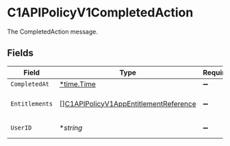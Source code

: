 # C1APIPolicyV1CompletedAction

The CompletedAction message.


## Fields

| Field                                                                                                 | Type                                                                                                  | Required                                                                                              | Description                                                                                           |
| ----------------------------------------------------------------------------------------------------- | ----------------------------------------------------------------------------------------------------- | ----------------------------------------------------------------------------------------------------- | ----------------------------------------------------------------------------------------------------- |
| `CompletedAt`                                                                                         | [*time.Time](https://pkg.go.dev/time#Time)                                                            | :heavy_minus_sign:                                                                                    | N/A                                                                                                   |
| `Entitlements`                                                                                        | [][C1APIPolicyV1AppEntitlementReference](../../models/shared/c1apipolicyv1appentitlementreference.md) | :heavy_minus_sign:                                                                                    | The entitlements field.                                                                               |
| `UserID`                                                                                              | **string*                                                                                             | :heavy_minus_sign:                                                                                    | The userId field.                                                                                     |